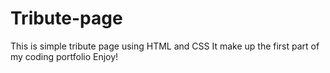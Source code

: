 # Tribute-page
This is simple tribute page using HTML and CSS 
It make up the first part of my coding portfolio
Enjoy!
